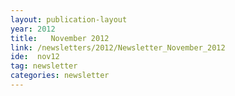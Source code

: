 ```yaml
---
layout: publication-layout
year: 2012
title:   November 2012
link: /newsletters/2012/Newsletter_November_2012
ide:  nov12
tag: newsletter
categories: newsletter
---
```

